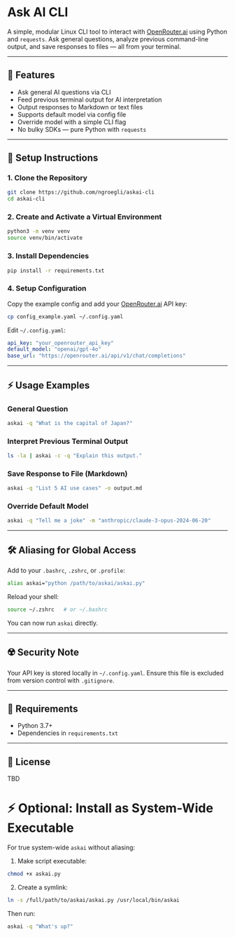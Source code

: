 # Ask AI CLI
A simple, modular Linux CLI tool to interact with [OpenRouter.ai](https://openrouter.ai) using Python and `requests`. Ask general questions, analyze previous command-line output, and save responses to files — all from your terminal.

---

## 🚀 Features

- Ask general AI questions via CLI
- Feed previous terminal output for AI interpretation
- Output responses to Markdown or text files
- Supports default model via config file
- Override model with a simple CLI flag
- No bulky SDKs — pure Python with `requests`

---

## 🔧 Setup Instructions

### 1. Clone the Repository

```bash
git clone https://github.com/ngroegli/askai-cli
cd askai-cli
```

### 2. Create and Activate a Virtual Environment

```bash
python3 -m venv venv
source venv/bin/activate
```

### 3. Install Dependencies

```bash
pip install -r requirements.txt
```

### 4. Setup Configuration

Copy the example config and add your [OpenRouter.ai](https://openrouter.ai) API key:

```bash
cp config_example.yaml ~/.config.yaml
```

Edit `~/.config.yaml`:

```yaml
api_key: "your_openrouter_api_key"
default_model: "openai/gpt-4o"
base_url: "https://openrouter.ai/api/v1/chat/completions"
```

---

## ⚡ Usage Examples

### General Question

```bash
askai -q "What is the capital of Japan?"
```

### Interpret Previous Terminal Output

```bash
ls -la | askai -c -q "Explain this output."
```

### Save Response to File (Markdown)

```bash
askai -q "List 5 AI use cases" -o output.md
```

### Override Default Model

```bash
askai -q "Tell me a joke" -m "anthropic/claude-3-opus-2024-06-20"
```

---

## 🛠 Aliasing for Global Access

Add to your `.bashrc`, `.zshrc`, or `.profile`:

```bash
alias askai="python /path/to/askai/askai.py"
```

Reload your shell:

```bash
source ~/.zshrc   # or ~/.bashrc
```

You can now run `askai` directly.

---

## ☢️ Security Note

Your API key is stored locally in `~/.config.yaml`. Ensure this file is excluded from version control with `.gitignore`.

---

## 🧩 Requirements

* Python 3.7+
* Dependencies in `requirements.txt`

---

## 📄 License
TBD

# ⚡ **Optional: Install as System-Wide Executable**

For true system-wide `askai` without aliasing:

1. Make script executable:

```bash
chmod +x askai.py
```

2. Create a symlink:

```bash
ln -s /full/path/to/askai/askai.py /usr/local/bin/askai
```

Then run:

```bash
askai -q "What's up?"
```


